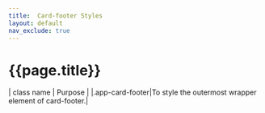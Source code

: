 ```yaml
---
title:  Card-footer Styles
layout: default
nav_exclude: true
---
```

# {{page.title}}

| class name  | Purpose |
|.app-card-footer|To style the outermost wrapper element of card-footer.|
